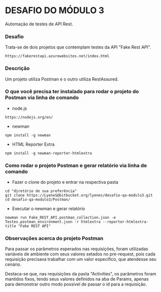 # DESAFIO DO MÓDULO 3 #

Automação de testes de API Rest.

### Desafio ###

Trata-se de dois projetos que contemplam testes da API "Fake Rest API".
```shell
https://fakerestapi.azurewebsites.net/index.html
```

### Descrição ###

Um projeto utiliza Postman e o outro utiliza RestAssured.

### O que você precisa ter instalado para rodar o projeto do Postman via linha de comando ###
- node.js 
```shell
https://nodejs.org/en/
```
- newman 
```shell
npm install -g newman
```
- HTML Reporter Extra
```shell
npm install -g newman-reporter-htmlextra
```

### Como rodar o projeto Postman e gerar relatório via linha de comando ###
- Fazer o clone do projeto e entrar na respectiva pasta
```shell
cd "diretório de sua preferência"
git clone https://LyeneS@bitbucket.org/lyenes/desafio-qa-modulo3.git
cd desafio-qa-modulo3/Postman/
```
- Executar o newman e gerar relatório
```shell
newman run Fake_REST_API.postman_collection.json -e Testes.postman_environment.json -r htmlextra --reporter-htmlextra-title "Fake REST API"
```

### Observações acerca do projeto Postman ###
Para passar os parâmetros esperados nas requisições, foram utilizadas variáveis de ambiente com seus valores setados no pre-request, pois cada requisição precisava trabalhar com um valor específico, que atendesse seu cenário. 

Destaca-se que, nas requisições da pasta "Activities", os parâmetros foram mantidos fixos, tendo seus valores definidos na aba de Params, apenas para demonstrar outro modo possível de passar o id para a requisição.